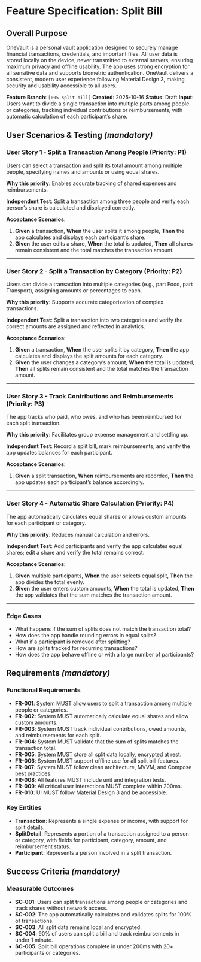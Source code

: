 # Feature Specification: Split Bill

## Overall Purpose
OneVault is a personal vault application designed to securely manage financial transactions, credentials, and important files. All user data is stored locally on the device, never transmitted to external servers, ensuring maximum privacy and offline usability. The app uses strong encryption for all sensitive data and supports biometric authentication. OneVault delivers a consistent, modern user experience following Material Design 3, making security and usability accessible to all users.

**Feature Branch**: `[005-split-bill]`
**Created**: 2025-10-16
**Status**: Draft
**Input**: Users want to divide a single transaction into multiple parts among people or categories, tracking individual contributions or reimbursements, with automatic calculation of each participant’s share.

## User Scenarios & Testing *(mandatory)*

### User Story 1 - Split a Transaction Among People (Priority: P1)
Users can select a transaction and split its total amount among multiple people, specifying names and amounts or using equal shares.

**Why this priority**: Enables accurate tracking of shared expenses and reimbursements.

**Independent Test**: Split a transaction among three people and verify each person’s share is calculated and displayed correctly.

**Acceptance Scenarios**:
1. **Given** a transaction, **When** the user splits it among people, **Then** the app calculates and displays each participant’s share.
2. **Given** the user edits a share, **When** the total is updated, **Then** all shares remain consistent and the total matches the transaction amount.

---

### User Story 2 - Split a Transaction by Category (Priority: P2)
Users can divide a transaction into multiple categories (e.g., part Food, part Transport), assigning amounts or percentages to each.

**Why this priority**: Supports accurate categorization of complex transactions.

**Independent Test**: Split a transaction into two categories and verify the correct amounts are assigned and reflected in analytics.

**Acceptance Scenarios**:
1. **Given** a transaction, **When** the user splits it by category, **Then** the app calculates and displays the split amounts for each category.
2. **Given** the user changes a category’s amount, **When** the total is updated, **Then** all splits remain consistent and the total matches the transaction amount.

---

### User Story 3 - Track Contributions and Reimbursements (Priority: P3)
The app tracks who paid, who owes, and who has been reimbursed for each split transaction.

**Why this priority**: Facilitates group expense management and settling up.

**Independent Test**: Record a split bill, mark reimbursements, and verify the app updates balances for each participant.

**Acceptance Scenarios**:
1. **Given** a split transaction, **When** reimbursements are recorded, **Then** the app updates each participant’s balance accordingly.

---

### User Story 4 - Automatic Share Calculation (Priority: P4)
The app automatically calculates equal shares or allows custom amounts for each participant or category.

**Why this priority**: Reduces manual calculation and errors.

**Independent Test**: Add participants and verify the app calculates equal shares; edit a share and verify the total remains correct.

**Acceptance Scenarios**:
1. **Given** multiple participants, **When** the user selects equal split, **Then** the app divides the total evenly.
2. **Given** the user enters custom amounts, **When** the total is updated, **Then** the app validates that the sum matches the transaction amount.

---

### Edge Cases
- What happens if the sum of splits does not match the transaction total?
- How does the app handle rounding errors in equal splits?
- What if a participant is removed after splitting?
- How are splits tracked for recurring transactions?
- How does the app behave offline or with a large number of participants?

## Requirements *(mandatory)*

### Functional Requirements
- **FR-001**: System MUST allow users to split a transaction among multiple people or categories.
- **FR-002**: System MUST automatically calculate equal shares and allow custom amounts.
- **FR-003**: System MUST track individual contributions, owed amounts, and reimbursements for each split.
- **FR-004**: System MUST validate that the sum of splits matches the transaction total.
- **FR-005**: System MUST store all split data locally, encrypted at rest.
- **FR-006**: System MUST support offline use for all split bill features.
- **FR-007**: System MUST follow clean architecture, MVVM, and Compose best practices.
- **FR-008**: All features MUST include unit and integration tests.
- **FR-009**: All critical user interactions MUST complete within 200ms.
- **FR-010**: UI MUST follow Material Design 3 and be accessible.

### Key Entities
- **Transaction**: Represents a single expense or income, with support for split details.
- **SplitDetail**: Represents a portion of a transaction assigned to a person or category, with fields for participant, category, amount, and reimbursement status.
- **Participant**: Represents a person involved in a split transaction.

## Success Criteria *(mandatory)*

### Measurable Outcomes
- **SC-001**: Users can split transactions among people or categories and track shares without network access.
- **SC-002**: The app automatically calculates and validates splits for 100% of transactions.
- **SC-003**: All split data remains local and encrypted.
- **SC-004**: 90% of users can split a bill and track reimbursements in under 1 minute.
- **SC-005**: Split bill operations complete in under 200ms with 20+ participants or categories.

